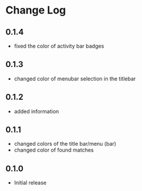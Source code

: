 # Change Log

## 0.1.4
- fixed the color of activity bar badges

## 0.1.3
- changed color of menubar selection in the titlebar

## 0.1.2
- added information

## 0.1.1
- changed colors of the title bar/menu (bar)
- changed color of found matches

## 0.1.0
- Initial release